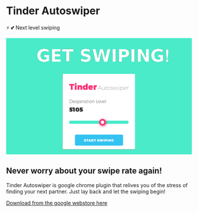 # Tinder Autoswiper
:zap: :two_hearts: Next level swiping

![](./images/promo.png)

## Never worry about your swipe rate again!
Tinder Autoswiper is google chrome plugin that relives you of the stress of finding your next partner.
Just lay back and let the swiping begin!


[Download from the google webstore here](https://chrome.google.com/webstore/detail/tinder-autoswiper/foeikhgimcebaocbecompcdpifedkcoo)
